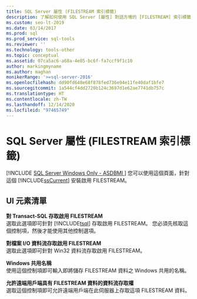 ```yaml
---
title: SQL Server 屬性 (FILESTREAM 索引標籤)
description: 了解如何使用 SQL Server [屬性] 對話方塊的 [FILESTREAM] 索引標籤，以針對 SQL Server 2019 的安裝啟用 FILESTREAM。
ms.custom: seo-lt-2019
ms.date: 03/14/2017
ms.prod: sql
ms.prod_service: sql-tools
ms.reviewer: ''
ms.technology: tools-other
ms.topic: conceptual
ms.assetid: 07ca5ac6-a68a-4e85-bc6f-fa7ccf9f1c10
author: markingmyname
ms.author: maghan
monikerRange: '>=sql-server-2016'
ms.openlocfilehash: dd90fd648e68f878fed736e94e11fe40daf1bfe7
ms.sourcegitcommit: 1a544cf4dd2720b124c3697d1e62ae7741db757c
ms.translationtype: HT
ms.contentlocale: zh-TW
ms.lasthandoff: 12/14/2020
ms.locfileid: "97465749"
---
```

# <a name="sql-server-properties-filestream-tab"></a>SQL Server 屬性 (FILESTREAM 索引標籤)
[!INCLUDE [SQL Server Windows Only - ASDBMI ](../../includes/applies-to-version/sql-windows-only-asdbmi.md)]
  您可以使用這個頁面，針對這個 [!INCLUDE[ssCurrent](../../includes/sscurrent-md.md)] 安裝啟用 FILESTREAM。  
  
## <a name="ui-element-list"></a>UI 元素清單  
 **對 Transact-SQL 存取啟用 FILESTREAM**  
 選取此選項即可針對 [!INCLUDE[tsql](../../includes/tsql-md.md)] 存取啟用 FILESTREAM。 您必須先核取這個控制項，然後才能使用其他控制選項。  
  
 **對檔案 I/O 資料流存取啟用 FILESTREAM**  
 選取此選項即可針對 Win32 資料流存取啟用 FILESTREAM。  
  
 **Windows 共用名稱**  
 使用這個控制項即可輸入即將儲存 FILESTREAM 資料之 Windows 共用的名稱。  
  
 **允許遠端用戶端具有 FILESTREAM 資料的資料流存取權**  
 選取這個控制項即可允許遠端用戶端在此伺服器上存取這項 FILESTREAM 資料。  
  
  
